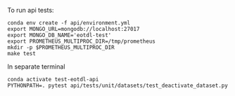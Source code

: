 To run api tests:

```
conda env create -f api/environment.yml
export MONGO_URL=mongodb://localhost:27017
export MONGO_DB_NAME='eotdl-test'
export PROMETHEUS_MULTIPROC_DIR=/tmp/prometheus
mkdir -p $PROMETHEUS_MULTIPROC_DIR
make test
```

In separate terminal
```
conda activate test-eotdl-api
PYTHONPATH=. pytest api/tests/unit/datasets/test_deactivate_dataset.py
```
